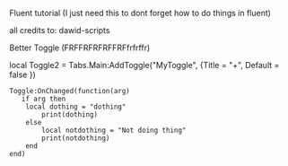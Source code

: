 Fluent tutorial (I just need this to dont forget how to do things in fluent)

all credits to: dawid-scripts


Better Toggle (FRFFRFRFRFFRFfrfrffr)

local Toggle2 = Tabs.Main:AddToggle("MyToggle", {Title = "+", Default = false })

    Toggle:OnChanged(function(arg)
       if arg then
        local dothing = "dothing"
            print(dothing)
        else
            local notdothing = "Not doing thing"
            print(notdothing)
        end
    end)
